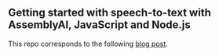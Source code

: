 ## Getting started with speech-to-text with AssemblyAI, JavaScript and Node.js

This repo corresponds to the following [blog post](https://www.assemblyai.com/blog/getting-started-with-speech-to-text-transcriptions-with-assemblyai-javascript-and-node-js).
